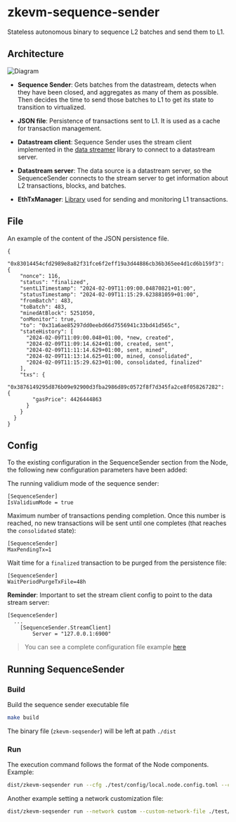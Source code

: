 # zkevm-sequence-sender
Stateless autonomous binary to sequence L2 batches and send them to L1.

## Architecture
![Diagram](docs/sequencesender.drawio.png)

- **Sequence Sender**: Gets batches from the datastream, detects when they have been closed, and aggregates as many of them as possible. Then decides the time to send those batches to L1 to get its state to transition to virtualized.

- **JSON file**: Persistence of transactions sent to L1. It is used as a cache for transaction management.

- **Datastream client**: Sequence Sender uses the stream client implemented in the [data streamer](https://github.com/0xPolygonHermez/zkevm-data-streamer) library to connect to a datastream server.

- **Datastream server**: The data source is a datastream server, so the SequenceSender connects to the stream server to get information about L2 transactions, blocks, and batches.

- **EthTxManager**: [Library](https://github.com/0xPolygonHermez/zkevm-ethtx-manager) used for sending and monitoring L1 transactions.


## File
An example of the content of the JSON persistence file.
```
{
  "0x83014454cfd2989e8a82f31fce6f2eff19a3d44886cb36b365ee4d1cd6b159f3": {
    "nonce": 116,
    "status": "finalized",
    "sentL1Timestamp": "2024-02-09T11:09:00.04870821+01:00",
    "statusTimestamp": "2024-02-09T11:15:29.623881059+01:00",
    "fromBatch": 483,
    "toBatch": 483,
    "minedAtBlock": 5251050,
    "onMonitor": true,
    "to": "0x31a6ae85297dd0eebd66d7556941c33bd41d565c",
    "stateHistory": [
      "2024-02-09T11:09:00.048+01:00, *new, created",
      "2024-02-09T11:09:14.624+01:00, created, sent",
      "2024-02-09T11:11:14.629+01:00, sent, mined",
      "2024-02-09T11:13:14.625+01:00, mined, consolidated",
      "2024-02-09T11:15:29.623+01:00, consolidated, finalized"
    ],
    "txs": {
      "0x3876149295d876b09e92900d3fba2986d89c0572f8f7d345fa2ce8f058267282": {
        "gasPrice": 4426444863
      }
    }
  }  
}
```


## Config
To the existing configuration in the SequenceSender section from the Node, the following new configuration parameters have been added:

The running validium mode of the sequence sender:
```
[SequenceSender]
IsValidiumMode = true
```

Maximum number of transactions pending completion. Once this number is reached, no new transactions will be sent until one completes (that reaches the `consolidated` state):
```
[SequenceSender]
MaxPendingTx=1
```

Wait time for a `finalized` transaction to be purged from the persistence file:
```
[SequenceSender]
WaitPeriodPurgeTxFile=48h
```

**Reminder**: Important to set the stream client config to point to the data stream server:
```
[SequenceSender]
  ...
	[SequenceSender.StreamClient]
		Server = "127.0.0.1:6900"

```

> You can see a complete configuration file example [here](./test/config/local.node.config.toml)


## Running SequenceSender
### Build
Build the sequence sender executable file

```bash
make build
```
The binary file (`zkevm-seqsender`) will be left at path `./dist`

### Run
The execution command follows the format of the Node components. Example:

```bash
dist/zkevm-seqsender run --cfg ./test/config/local.node.config.toml --components sequence-sender
```

Another example setting a network customization file:
```bash
dist/zkevm-seqsender run --network custom --custom-network-file ./test/config/mynet.genesis.config.json --cfg ./test/config/mynet.config.toml --components sequence-sender
```
